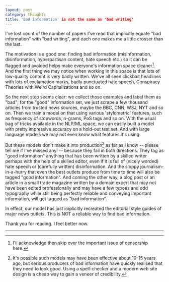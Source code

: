 ```yaml
---
layout: post
category: thoughts
title: 'Bad information' is not the same as 'bad writing'
---
```


I've lost count of the number of papers I've read that implicitly equate "bad information" with "bad writing", and each one makes me a little crosser than the last. 

The motivation is a good one: finding bad information (misinformation, disinformation, hyperpartisan content, hate speech etc.) so it can be flagged and avoided helps make everyone's information space cleaner[^1].  And the first thing we may notice when working in this space is that lots of low-quality content is very badly written. We've all seen clickbait headlines with lots of exclamation marks, badly punctuated hate speech, Conspiracy Theories with Weird Capitalizations and so on.

So the next step seems clear: we collect those examples and label them as "bad"; for the "good" information set, we just scrape a few thousand articles from trusted news sources, maybe the BBC, CNN, WSJ, NYT and so on. Then we train a model on that using various 'stylometric' features, such as frequency of stopwords, n-grams, PoS tags and so on. With the usual bag of tricks available in the NLP/ML space, we can easily built a model with pretty impressive accuracy on a hold-out test set. And with large language models we may not even know what features it's using.

But these models don't make it into production[^2] as far as I know -- please tell me if I've missed any! -- because they fail in both directions. They tag as "good information" anything that has been written by a skilled writer perhaps with the help of a skilled editor, even if it is full of (nicely worded) hate speech or (carefully written) disinformation. And the sloppy journalism-in-a-hurry that even the best outlets produce from time to time will also be tagged "good information". And coming the other way, a blog post or an article in a small trade magazine written by a domain expert that may not have been edited professionally and may have a few typoes and odd typography while still being perfectly reliable and conveying important information, will get tagged as "bad information". 


In effect, our model has just implicitly recreated the editorial style guides of major news outlets. This is NOT a reliable way to find bad information.

Thank you for reading. I feel better now.


----
[^1]: I'll acknowledge then skip over the important issue of censorship here.
[^2]: It's possible such models may have been effective about 10-15 years ago, but serious producers of bad information have quickly realised that they need to look good. Using a spell-checker and a modern web site design is a cheap way to gain a veneer of credibility.
